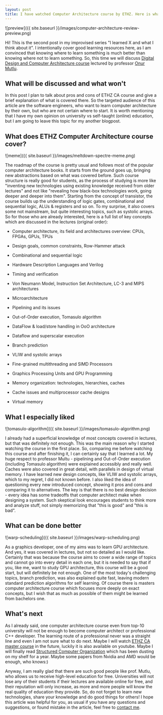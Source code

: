 ```yaml
---
layout: post
title: I have watched Computer Architecture course by ETHZ. Here is what I think about it
---
```


![preview]({{ site.baseurl }}/images/computer-architecture-review-preview.png)

Hi! This is the second post in my improvised series "I learned X and what I think about it". I intentionally cover good learning resources here, as I am convinced that knowing where to learn something is much better than knowing where not to learn something. So, this time we will discuss [Digital Design and Computer Architecture course](https://www.youtube.com/watch?v=AJBmIaUneB0&list=PL5Q2soXY2Zi_FRrloMa2fUYWPGiZUBQo2) lectured by professor [Onur Mutlu](http://people.inf.ethz.ch/omutlu/).

## What will be discussed and what won't

In this post I plan to talk about pros and cons of ETHZ CA course and give a brief explanation of what is covered there. So the targeted audience of this article are the software engineers, who want to learn computer architecture by their own, but who are not certain where to start. It is worth mentioning that I have my own opinion on university vs self-taught (online) education, but I am going to leave this topic for my another blogpost. 

## What does ETHZ Computer Architecture course cover?

![meme]({{ site.baseurl }}/images/meltdown-spectre-meme.png)

The roadmap of the course is pretty usual and follows most of the popular computer architecture books. It starts from the ground goes up, bringing new abstractions based on what was covered before. Such course structure is really good for students, as the process of studying is more like "inventing new technologies using existing knowledge received from older lectures" and not like "revealing how black-box technologies work, going deeper and deeper into them". Starting from the concept of transistor, the course builds up the understanding of logic gates, combinational and sequential logic, ALUs & registers and so on. To my surprise, it also covers some not mainstream, but quite interesting topics, such as systolic arrays. So for those who are already interested, here is a full list of key concepts which are discussed in the lectures (original order):

- Computer architecture, its field and architectures overview: CPUs, FPGAs, GPUs, TPUs

- Design goals, common constraints, Row-Hammer attack

- Combinational and sequential logic

- Hardware Description Languages and Verilog

- Timing and verification

- Von Neumann Model, Instruction Set Architecture, LC-3 and MIPS architectures

- Microarchitecture

- Pipelining and its issues

- Out-of-Order execution, Tomasulo algorithm

- DataFlow & load/store handling in OoO architecture

- Dataflow and superscalar execution

- Branch prediction

- VLIW and systolic arrays
- Fine-grained multithreading and SIMD Processors

- Graphics Processing Units and GPU Programming

- Memory organization: technologies, hierarchies, caches

- Cache issues and multiprocessor cache designs

- Virtual memory

## What I especially liked

![tomasulo-algorithm]({{ site.baseurl }}/images/tomasulo-algorithm.png)

I already had a superficial knowledge of most concepts covered in lectures, but that was definitely not enough. This was the main reason why I started watching the course in the first place.  So, comparing me before watching this course and after finishing it, I can certainly say that I learned a lot. My huge respect to professor Multu - pipelining and Out-of-Order execution (including Tomasulo algorithm) were explained accessibly and really well. Caches were also covered in great detail, with parallels in design of virtual memory. I have learned new design concepts, like VLIW and systolic arrays, which to my regret, I did not known before. I also liked the idea of questioning every new introduced concept, showing it pros and cons and comparing it to alternatives. The key is that there is no best design decision - every idea has some tradeoffs that computer architect make when designing a system. Such skeptical look encourages students to think more and analyze stuff, not simply memorizing that "this is good" and "this is bad".

## What can be done better

![warp-scheduling]({{ site.baseurl }}/images/warp-scheduling.png)

As a graphics developer, one of my aims was to learn GPU architecture. And yes, it was covered in lectures, but not so detailed as I would like. Certainly that was because the course aims to cover a wide range of topics and cannot go into every detail in each one, but it is needed to say that if you, like me,  want to study GPU architecture, this course will be a good start, but will definitely be not enough. One of the most today's challenging topics, branch prediction, was also explained quite fast, leaving modern standard prediction algorithms for self learning. Of course there is masters computer architecture course which focuses more deeply on exact concepts, but I wish that as much as possible of them might be learned from bachelors one.

## What's next

As I already said, one computer architecture course even from top-10 university will not be enough to become computer architect or professional C++ developer. The learning route of a professional never was a straight line and even I am not sure what to do next. Maybe I will watch [ETHZ CA master course](https://www.youtube.com/watch?v=c3mPdZA-Fmc&list=PL5Q2soXY2Zi9xidyIgBxUz7xRPS-wisBN&index=1) in the future, luckily it is also available on youtube. Maybe I will finally read [Structured Computer Organization](https://www.amazon.com/Structured-Computer-Organization-Andrew-Tanenbaum/dp/0132916525) which has been dusting on my shelf for a year. Maybe some papers from Nvidia and AMD would be enough, who knows:)

Anyway, I am really glad that there are such good people like prof. Mutlu, who allows us to receive high-level education for free. Universities will not lose any of their students if their lectures are available online for free, and their reputation will only increase, as more and more people will know the real quality of education they provide. So, do not forget to learn new technologies, share your knowledge and do good things for others! I hope this article was helpful for you, as usual if you have any questions and suggestions, or found mistake in the article, feel free to [contact me](https://t.me/momodeve).